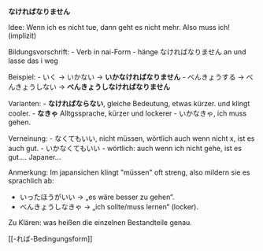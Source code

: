 **なければなりません**

Idee: Wenn ich es nicht tue, dann geht es nicht mehr. Also muss ich! (implizit)

Bildungsvorschrift:
	- Verb in nai-Form
	- hänge なければなりません an und lasse das i weg

Beispiel:
	- いく → いかない → **いかなければなりません**
	- べんきょうする → べんきょうしない → **べんきょうしなければなりません**

Varianten:
	- **なければならない**, gleiche Bedeutung, etwas kürzer. und klingt cooler.
	- **なきゃ** Alltgssprache, kürzer und lockerer
		- いかなきゃ, ich muss gehen.

Verneinung:
	- なくてもいい, nicht müssen, wörtlich auch wenn nicht x, ist es auch gut.
	- いかなくてもいい
		- wörtlich: auch wenn ich nicht gehe, ist es gut.... Japaner...

Anmerkung:
Im japansichen klingt "müssen" oft streng, also mildern sie es sprachlich ab:
- いったほうがいい → „es wäre besser zu gehen“.
- べんきょうしなきゃ → „ich sollte/muss lernen“ (locker).

Zu Klären:
was heißen die einzelnen Bestandteile genau.

[[-れば-Bedingungsform]]